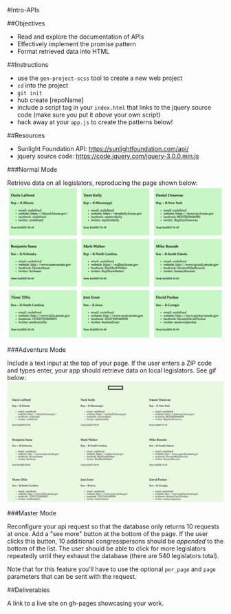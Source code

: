 #Intro-APIs

##Objectives

  * Read and explore the documentation of APIs
  * Effectively implement the promise pattern
  * Format retrieved data into HTML

##Instructions

* use the `gen-project-scss` tool to create a new web project
* `cd` into the project
* `git init`
* hub create [repoName]
* include a script tag in your `index.html` that links to the jquery source code (make sure you put it *above* your own script)
* hack away at your `app.js` to create the patterns below!

##Resources

 * Sunlight Foundation API: https://sunlightfoundation.com/api/
 * jquery source code: https://code.jquery.com/jquery-3.0.0.min.js

###Normal Mode

Retrieve data on all legislators, reproducing the page shown below: ![](./static.png)


###Adventure Mode

Include a text input at the top of your page. If the user enters a ZIP code and types enter, your app should retrieve data on local legislators. See gif below: ![](./adventure_mode.gif)


###Master Mode

Reconfigure your api request so that the database only returns 10 requests at once. Add a "see more" button at the bottom of the page. If the user clicks this button, 10 additional congresspersons should be *appended* to the bottom of the list. The user should be able to click for more legislators repeatedly until they exhaust the database (there are 540 legislators total).

Note that for this feature you'll have to use the optional `per_page` and `page` parameters that can be sent with the request.

##Deliverables

A link to a live site on gh-pages showcasing your work.
